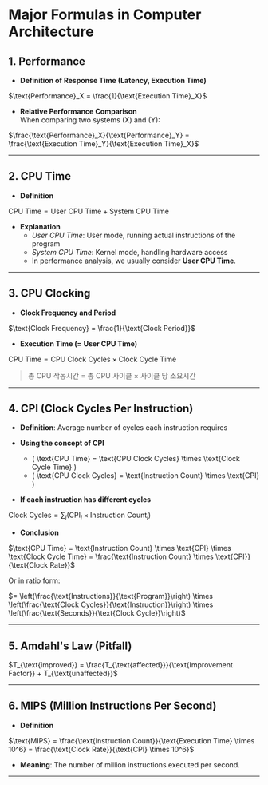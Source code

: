 # Major Formulas in Computer Architecture

## 1. Performance

- **Definition of Response Time (Latency, Execution Time)**

$\text{Performance}_X = \frac{1}{\text{Execution Time}_X}$

- **Relative Performance Comparison**  
When comparing two systems \(X\) and \(Y\):

$\frac{\text{Performance}_X}{\text{Performance}_Y} = \frac{\text{Execution Time}_Y}{\text{Execution Time}_X}$

---

## 2. CPU Time

- **Definition**

$\text{CPU Time} = \text{User CPU Time} + \text{System CPU Time}$

- **Explanation**
  - *User CPU Time*: User mode, running actual instructions of the program  
  - *System CPU Time*: Kernel mode, handling hardware access  
  - In performance analysis, we usually consider **User CPU Time**.

---

## 3. CPU Clocking

- **Clock Frequency and Period**

$\text{Clock Frequency} = \frac{1}{\text{Clock Period}}$

- **Execution Time (= User CPU Time)**

$\text{CPU Time} = \text{CPU Clock Cycles} \times \text{Clock Cycle Time}$

> 총 CPU 작동시간 = 총 CPU 사이클 × 사이클 당 소요시간

---

## 4. CPI (Clock Cycles Per Instruction)

- **Definition**: Average number of cycles each instruction requires

- **Using the concept of CPI**  
  - \( \text{CPU Time} = \text{CPU Clock Cycles} \times \text{Clock Cycle Time} \)  
  - \( \text{CPU Clock Cycles} = \text{Instruction Count} \times \text{CPI} \)

- **If each instruction has different cycles**

$\text{Clock Cycles} = \sum_i ( \text{CPI}_i \times \text{Instruction Count}_i )$

- **Conclusion**

$\text{CPU Time} = \text{Instruction Count} \times \text{CPI} \times \text{Clock Cycle Time} = \frac{\text{Instruction Count} \times \text{CPI}}{\text{Clock Rate}}$

Or in ratio form:

$= \left(\frac{\text{Instructions}}{\text{Program}}\right) \times \left(\frac{\text{Clock Cycles}}{\text{Instruction}}\right) \times \left(\frac{\text{Seconds}}{\text{Clock Cycle}}\right)$

---

## 5. Amdahl's Law (Pitfall)

$T_{\text{improved}} = \frac{T_{\text{affected}}}{\text{Improvement Factor}} + T_{\text{unaffected}}$

---

## 6. MIPS (Million Instructions Per Second)

- **Definition**

$\text{MIPS} = \frac{\text{Instruction Count}}{\text{Execution Time} \times 10^6} = \frac{\text{Clock Rate}}{\text{CPI} \times 10^6}$

- **Meaning**: The number of million instructions executed per second.

---
